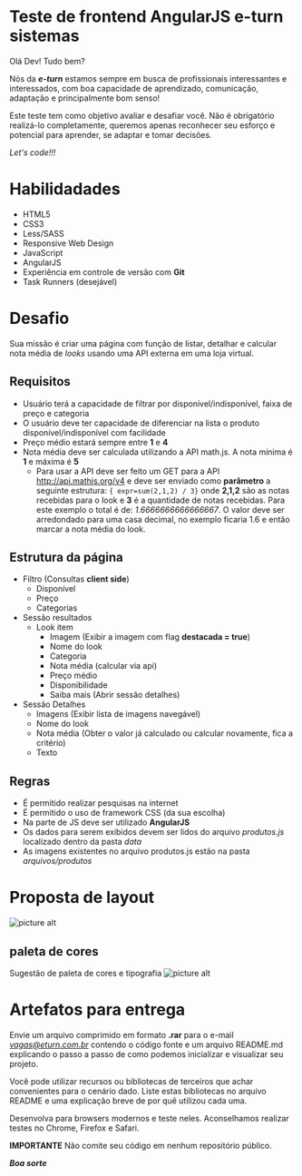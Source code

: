 # Teste de frontend AngularJS e-turn sistemas

Olá Dev! Tudo bem?

Nós da ***e-turn*** estamos sempre em busca de profissionais interessantes e interessados, com boa capacidade de aprendizado, comunicação, adaptação e principalmente bom senso!

Este teste tem como objetivo avaliar e desafiar você. Não é obrigatório realizá-lo completamente, queremos apenas reconhecer seu esforço e potencial para aprender, se adaptar e tomar decisões.

*Let's code!!!*

# Habilidadades
* HTML5
* CSS3
* Less/SASS
* Responsive Web Design
* JavaScript
* AngularJS
* Experiência em controle de versão com **Git**
* Task Runners (desejável)

# Desafio 
Sua missão é criar uma página com função de  listar, detalhar e calcular nota média de *looks* usando uma API externa em uma loja virtual.

## Requisitos
* Usuário terá a capacidade de filtrar por disponível/indisponível, faixa de preço e categoria
* O usuário deve ter capacidade de diferenciar na lista o produto disponível/indisponível com facilidade
* Preço médio estará sempre entre  **1** e **4**
* Nota média deve ser calculada utilizando a API math.js. A nota mínima é **1** e máxima é **5**
  * Para usar a API deve ser feito um GET para a API http://api.mathjs.org/v4 e deve ser enviado como **parâmetro** a seguinte estrutura: `{ expr=sum(2,1,2) / 3}` onde **2,1,2** são as notas recebidas para o look e **3** é a quantidade de notas recebidas. Para este exemplo o total é de: *1.6666666666666667*. O valor deve ser arredondado para uma casa decimal, no exemplo ficaria 1.6 e então marcar a nota média do look.

## Estrutura da página

* Filtro (Consultas **client side**)
   * Disponível 
   * Preço 
   * Categorias
* Sessão resultados
   * Look item
     * Imagem (Exibir a imagem com flag **destacada = true**)
     * Nome do look
     * Categoria 
     * Nota média (calcular via api)
     * Preço médio
     * Disponibilidade
     * Saiba mais (Abrir sessão detalhes)
 * Sessão Detalhes
    * Imagens (Exibir lista de imagens navegável)
    * Nome do look
    * Nota média (Obter o valor já calculado ou calcular novamente, fica a critério)
    * Texto
  

## Regras
* É permitido realizar pesquisas na internet
* É permitido o uso de framework CSS (da sua escolha)
* Na parte de JS deve ser utilizado **AngularJS**
* Os dados para serem exibidos devem ser lidos do arquivo *produtos.js* localizado dentro da pasta *data*
* As imagens existentes no arquivo produtos.js estão na pasta *arquivos/produtos*



# Proposta de layout
![picture alt](https://github.com/eTurn/teste-frontend-angularjs/blob/master/arquivos/Wireframe/pagina_looks.jpg "Wireframe")

## paleta de cores
Sugestão de paleta de cores e tipografia 
![picture alt](https://github.com/eTurn/teste-frontend-angularjs/blob/master/arquivos/Wireframe/paleta_cores.jpg "Wireframe")

# Artefatos para entrega
Envie um arquivo comprimido em formato **.rar**  para o e-mail *vagas@eturn.com.br* contendo o código fonte e um arquivo README.md explicando o passo a passo de como podemos inicializar e visualizar seu projeto.

Você pode utilizar recursos ou bibliotecas de terceiros que achar convenientes para o cenário dado. Liste estas bibliotecas no arquivo README e uma explicação breve de por quê utilizou cada uma.

Desenvolva para browsers modernos e teste neles. Aconselhamos realizar testes no Chrome, Firefox e Safari.

**IMPORTANTE**
Não comite seu código em nenhum repositório público.

***Boa sorte***
